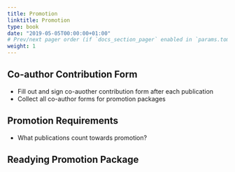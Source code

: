 ```yaml
---
title: Promotion
linktitle: Promotion
type: book
date: "2019-05-05T00:00:00+01:00"
# Prev/next pager order (if `docs_section_pager` enabled in `params.toml`)
weight: 1
---
```



## Co-author Contribution Form
* Fill out and sign co-auother contribution form after each publication 
* Collect all co-author forms for promotion packages

## Promotion Requirements
* What publications count towards promotion?



## Readying Promotion Package 


